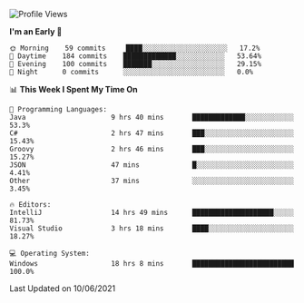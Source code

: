 <!--START_SECTION:waka-->
![Profile Views](http://img.shields.io/badge/Profile%20Views-17-blue)

**I'm an Early 🐤** 

```text
🌞 Morning    59 commits     ████░░░░░░░░░░░░░░░░░░░░░   17.2% 
🌆 Daytime    184 commits    █████████████░░░░░░░░░░░░   53.64% 
🌃 Evening    100 commits    ███████░░░░░░░░░░░░░░░░░░   29.15% 
🌙 Night      0 commits      ░░░░░░░░░░░░░░░░░░░░░░░░░   0.0%

```


📊 **This Week I Spent My Time On** 

```text
💬 Programming Languages: 
Java                     9 hrs 40 mins       █████████████░░░░░░░░░░░░   53.3% 
C#                       2 hrs 47 mins       ███░░░░░░░░░░░░░░░░░░░░░░   15.43% 
Groovy                   2 hrs 46 mins       ███░░░░░░░░░░░░░░░░░░░░░░   15.27% 
JSON                     47 mins             █░░░░░░░░░░░░░░░░░░░░░░░░   4.41% 
Other                    37 mins             ░░░░░░░░░░░░░░░░░░░░░░░░░   3.45%

🔥 Editors: 
IntelliJ                 14 hrs 49 mins      ████████████████████░░░░░   81.73% 
Visual Studio            3 hrs 18 mins       ████░░░░░░░░░░░░░░░░░░░░░   18.27%

💻 Operating System: 
Windows                  18 hrs 8 mins       █████████████████████████   100.0%

```


 Last Updated on 10/06/2021
<!--END_SECTION:waka-->
